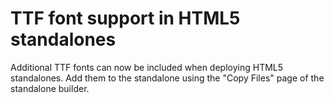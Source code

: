 # TTF font support in HTML5 standalones

Additional TTF fonts can now be included when deploying HTML5
standalones.  Add them to the standalone using the "Copy Files" page
of the standalone builder.
